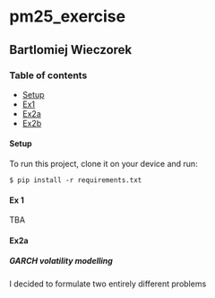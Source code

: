 # pm25_exercise
## Bartlomiej Wieczorek


### Table of contents

* [Setup](####Setup)
* [Ex1](####Ex1)
* [Ex2a](####Ex2a)
* [Ex2b](####Ex2b)


#### Setup

To run this project, clone it on your device and run:

```
$ pip install -r requirements.txt
```

#### Ex 1
TBA

#### Ex2a
##### GARCH volatility modelling

I decided to formulate two entirely different problems





